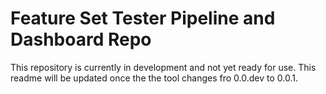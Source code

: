 
# Feature Set Tester Pipeline and Dashboard Repo

This repository is currently in development and not yet ready for use. This readme will be updated once the the tool changes fro 0.0.dev to 0.0.1.


